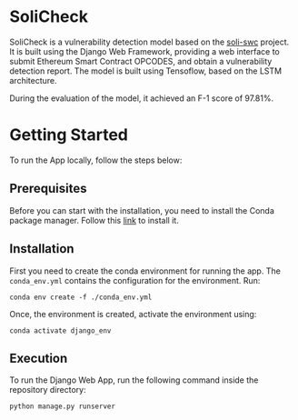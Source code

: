 # SoliCheck

SoliCheck is a vulnerability detection model based on the [soli-swc](https://github.com/mukherjeearnab/soli-swc) project. It is built using the Django Web Framework, providing a web interface to submit Ethereum Smart Contract OPCODES, and obtain a vulnerability detection report. The model is built using Tensoflow, based on the LSTM architecture.

During the evaluation of the model, it achieved an F-1 score of 97.81%.

# Getting Started

To run the App locally, follow the steps below:

## Prerequisites

Before you can start with the installation, you need to install the Conda package manager. Follow this [link](https://docs.conda.io/en/latest/miniconda.html) to install it.

## Installation

First you need to create the conda environment for running the app. The `conda_env.yml` contains the configuration for the environment. Run:

    conda env create -f ./conda_env.yml

Once, the environment is created, activate the environment using:

    conda activate django_env

## Execution

To run the Django Web App, run the following command inside the repository directory:

    python manage.py runserver
